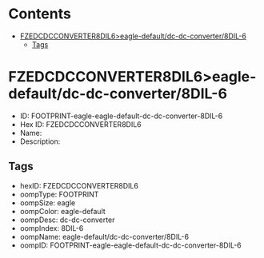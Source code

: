 



Contents
========

* [FZEDCDCCONVERTER8DIL6>eagle-default/dc-dc-converter/8DIL-6](#fzedcdcconverter8dil6eagle-defaultdc-dc-converter8dil-6)
	* [Tags](#tags)

# FZEDCDCCONVERTER8DIL6>eagle-default/dc-dc-converter/8DIL-6

- ID: FOOTPRINT-eagle-eagle-default-dc-dc-converter-8DIL-6
- Hex ID: FZEDCDCCONVERTER8DIL6
- Name: 
- Description: 

## Tags

- hexID: FZEDCDCCONVERTER8DIL6
- oompType: FOOTPRINT
- oompSize: eagle
- oompColor: eagle-default
- oompDesc: dc-dc-converter
- oompIndex: 8DIL-6
- oompName: eagle-default/dc-dc-converter/8DIL-6
- oompID: FOOTPRINT-eagle-eagle-default-dc-dc-converter-8DIL-6
